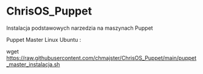 # ChrisOS_Puppet
Instalacja podstawowych narzedzia na maszynach Puppet 

Puppet Master Linux Ubuntu :

wget https://raw.githubusercontent.com/chmajster/ChrisOS_Puppet/main/puppet_master_instalacja.sh
